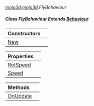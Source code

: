 _[mojo3d](../../modules/mojo3d/mojo3d-module.md):[mojo3d](../../modules/mojo3d/mojo3d-module.md).FlyBehaviour_
##### Class FlyBehaviour Extends [Behaviour](../../modules/mojo3d/mojo3d-behaviour.md)

| Constructors | |
|:---|:---|
| [New](mojo3d-flybehaviour-new.md) |  |

| Properties | |
|:---|:---|
| [RotSpeed](mojo3d-flybehaviour-rotspeed.md) |  |
| [Speed](mojo3d-flybehaviour-speed.md) |  |

| Methods | |
|:---|:---|
| [OnUpdate](mojo3d-flybehaviour-onupdate.md) |  |
